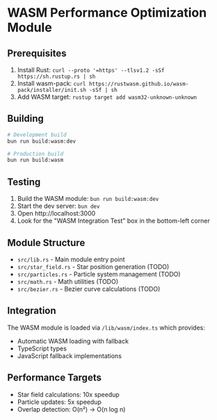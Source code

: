 # WASM Performance Optimization Module

## Prerequisites

1. Install Rust: `curl --proto '=https' --tlsv1.2 -sSf https://sh.rustup.rs | sh`
2. Install wasm-pack: `curl https://rustwasm.github.io/wasm-pack/installer/init.sh -sSf | sh`
3. Add WASM target: `rustup target add wasm32-unknown-unknown`

## Building

```bash
# Development build
bun run build:wasm:dev

# Production build
bun run build:wasm
```

## Testing

1. Build the WASM module: `bun run build:wasm:dev`
2. Start the dev server: `bun dev`
3. Open http://localhost:3000
4. Look for the "WASM Integration Test" box in the bottom-left corner

## Module Structure

- `src/lib.rs` - Main module entry point
- `src/star_field.rs` - Star position generation (TODO)
- `src/particles.rs` - Particle system management (TODO)
- `src/math.rs` - Math utilities (TODO)
- `src/bezier.rs` - Bezier curve calculations (TODO)

## Integration

The WASM module is loaded via `/lib/wasm/index.ts` which provides:
- Automatic WASM loading with fallback
- TypeScript types
- JavaScript fallback implementations

## Performance Targets

- Star field calculations: 10x speedup
- Particle updates: 5x speedup
- Overlap detection: O(n²) → O(n log n)